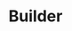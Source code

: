 ---
layout: default
title: Builder
modified:
categories: creational
excerpt:
tags: []
image:
  feature:
  teaser: nav/400X250.png
  thumb:
---